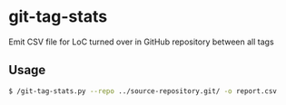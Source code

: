 # git-tag-stats
Emit CSV file for LoC turned over in GitHub repository between all tags

## Usage

```bash
$ /git-tag-stats.py --repo ../source-repository.git/ -o report.csv
```
